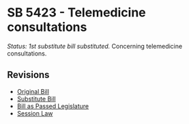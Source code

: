 # SB 5423 - Telemedicine consultations
*Status: 1st substitute bill substituted.*
Concerning telemedicine consultations.

## Revisions
* [Original Bill](1/)
* [Substitute Bill](S/)
* [Bill as Passed Legislature](S.PL/)
* [Session Law](S.SL/)